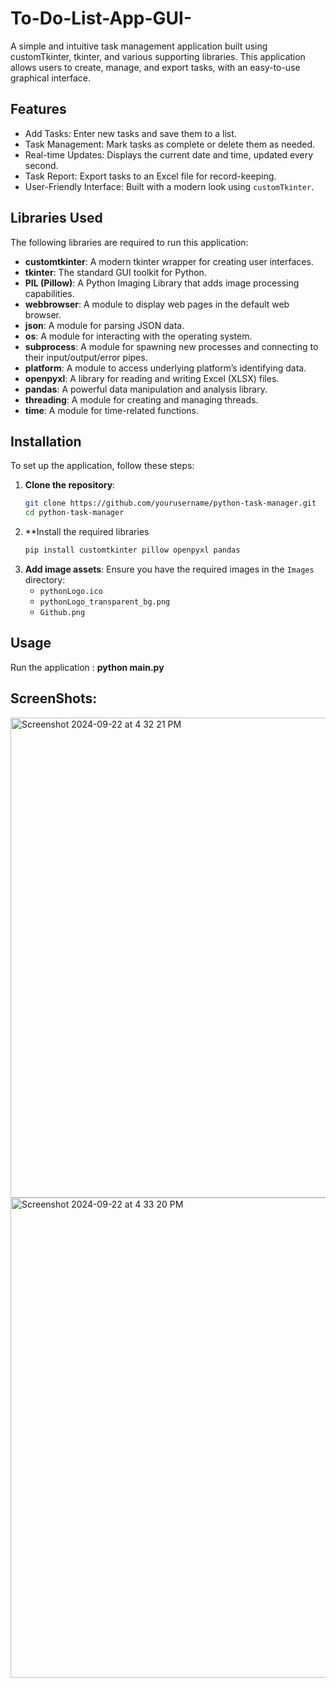 # To-Do-List-App-GUI-

A simple and intuitive task management application built using customTkinter, tkinter, and various supporting libraries. This application allows users to create, manage, and export tasks, with an easy-to-use graphical interface.

## Features


- Add Tasks: Enter new tasks and save them to a list.
- Task Management: Mark tasks as complete or delete them as needed.
- Real-time Updates: Displays the current date and time, updated every second.
- Task Report: Export tasks to an Excel file for record-keeping.
- User-Friendly Interface: Built with a modern look using `customTkinter`.

## Libraries Used

The following libraries are required to run this application:

- **customtkinter**: A modern tkinter wrapper for creating user interfaces.
- **tkinter**: The standard GUI toolkit for Python.
- **PIL (Pillow)**: A Python Imaging Library that adds image processing capabilities.
- **webbrowser**: A module to display web pages in the default web browser.
- **json**: A module for parsing JSON data.
- **os**: A module for interacting with the operating system.
- **subprocess**: A module for spawning new processes and connecting to their input/output/error pipes.
- **platform**: A module to access underlying platform’s identifying data.
- **openpyxl**: A library for reading and writing Excel (XLSX) files.
- **pandas**: A powerful data manipulation and analysis library.
- **threading**: A module for creating and managing threads.
- **time**: A module for time-related functions.


## Installation

To set up the application, follow these steps:

1. **Clone the repository**:
   ```bash
   git clone https://github.com/yourusername/python-task-manager.git
   cd python-task-manager

2. **Install the required libraries
   ```bash
   pip install customtkinter pillow openpyxl pandas
   
3. **Add image assets**: Ensure you have the required images in the `Images` directory:
   - `pythonLogo.ico`
   - `pythonLogo_transparent_bg.png`
   - `Github.png`

## Usage
Run the application : **python main.py**

## ScreenShots:
<img width="768" alt="Screenshot 2024-09-22 at 4 32 21 PM" src="https://github.com/user-attachments/assets/52057fcf-3473-4203-91f6-ba504d23bd09">
<img width="768" alt="Screenshot 2024-09-22 at 4 33 20 PM" src="https://github.com/user-attachments/assets/e653cb6e-c16b-4f98-baa6-542f865226d3">

